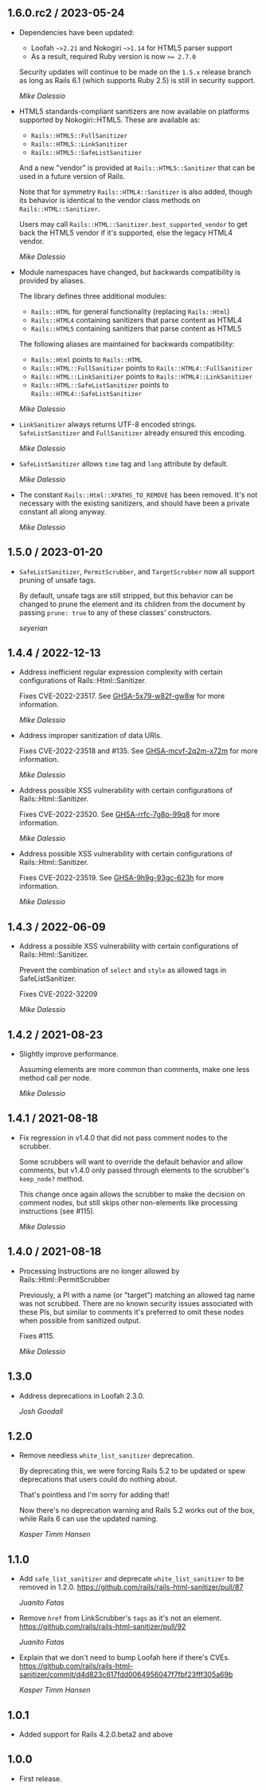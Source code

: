 ## 1.6.0.rc2 / 2023-05-24
* Dependencies have been updated:

  - Loofah `~>2.21` and Nokogiri `~>1.14` for HTML5 parser support
  - As a result, required Ruby version is now `>= 2.7.0`

  Security updates will continue to be made on the `1.5.x` release branch as long as Rails 6.1
  (which supports Ruby 2.5) is still in security support.

  *Mike Dalessio*

* HTML5 standards-compliant sanitizers are now available on platforms supported by
  Nokogiri::HTML5. These are available as:

  - `Rails::HTML5::FullSanitizer`
  - `Rails::HTML5::LinkSanitizer`
  - `Rails::HTML5::SafeListSanitizer`

  And a new "vendor" is provided at `Rails::HTML5::Sanitizer` that can be used in a future version
  of Rails.

  Note that for symmetry `Rails::HTML4::Sanitizer` is also added, though its behavior is identical
  to the vendor class methods on `Rails::HTML::Sanitizer`.

  Users may call `Rails::HTML::Sanitizer.best_supported_vendor` to get back the HTML5 vendor if it's
  supported, else the legacy HTML4 vendor.

  *Mike Dalessio*

* Module namespaces have changed, but backwards compatibility is provided by aliases.

  The library defines three additional modules:

  - `Rails::HTML` for general functionality (replacing `Rails::Html`)
  - `Rails::HTML4` containing sanitizers that parse content as HTML4
  - `Rails::HTML5` containing sanitizers that parse content as HTML5

  The following aliases are maintained for backwards compatibility:

  - `Rails::Html` points to `Rails::HTML`
  - `Rails::HTML::FullSanitizer` points to `Rails::HTML4::FullSanitizer`
  - `Rails::HTML::LinkSanitizer` points to `Rails::HTML4::LinkSanitizer`
  - `Rails::HTML::SafeListSanitizer` points to `Rails::HTML4::SafeListSanitizer`

  *Mike Dalessio*

* `LinkSanitizer` always returns UTF-8 encoded strings. `SafeListSanitizer` and `FullSanitizer`
  already ensured this encoding.

  *Mike Dalessio*

* `SafeListSanitizer` allows `time` tag and `lang` attribute by default.

  *Mike Dalessio*

* The constant `Rails::Html::XPATHS_TO_REMOVE` has been removed. It's not necessary with the
  existing sanitizers, and should have been a private constant all along anyway.

  *Mike Dalessio*


## 1.5.0 / 2023-01-20

* `SafeListSanitizer`, `PermitScrubber`, and `TargetScrubber` now all support pruning of unsafe tags.

  By default, unsafe tags are still stripped, but this behavior can be changed to prune the element
  and its children from the document by passing `prune: true` to any of these classes' constructors.

  *seyerian*


## 1.4.4 / 2022-12-13

* Address inefficient regular expression complexity with certain configurations of Rails::Html::Sanitizer.

  Fixes CVE-2022-23517. See
  [GHSA-5x79-w82f-gw8w](https://github.com/rails/rails-html-sanitizer/security/advisories/GHSA-5x79-w82f-gw8w)
  for more information.

  *Mike Dalessio*

* Address improper sanitization of data URIs.

  Fixes CVE-2022-23518 and #135. See
  [GHSA-mcvf-2q2m-x72m](https://github.com/rails/rails-html-sanitizer/security/advisories/GHSA-mcvf-2q2m-x72m)
  for more information.

  *Mike Dalessio*

* Address possible XSS vulnerability with certain configurations of Rails::Html::Sanitizer.

  Fixes CVE-2022-23520. See
  [GHSA-rrfc-7g8p-99q8](https://github.com/rails/rails-html-sanitizer/security/advisories/GHSA-rrfc-7g8p-99q8)
  for more information.

  *Mike Dalessio*

* Address possible XSS vulnerability with certain configurations of Rails::Html::Sanitizer.

  Fixes CVE-2022-23519. See
  [GHSA-9h9g-93gc-623h](https://github.com/rails/rails-html-sanitizer/security/advisories/GHSA-9h9g-93gc-623h)
  for more information.

  *Mike Dalessio*


## 1.4.3 / 2022-06-09

* Address a possible XSS vulnerability with certain configurations of Rails::Html::Sanitizer.

  Prevent the combination of `select` and `style` as allowed tags in SafeListSanitizer.

  Fixes CVE-2022-32209

  *Mike Dalessio*


## 1.4.2 / 2021-08-23

* Slightly improve performance.

  Assuming elements are more common than comments, make one less method call per node.

  *Mike Dalessio*


## 1.4.1 / 2021-08-18

* Fix regression in v1.4.0 that did not pass comment nodes to the scrubber.

  Some scrubbers will want to override the default behavior and allow comments, but v1.4.0 only
  passed through elements to the scrubber's `keep_node?` method.

  This change once again allows the scrubber to make the decision on comment nodes, but still skips
  other non-elements like processing instructions (see #115).

  *Mike Dalessio*


## 1.4.0 / 2021-08-18

* Processing Instructions are no longer allowed by Rails::Html::PermitScrubber

  Previously, a PI with a name (or "target") matching an allowed tag name was not scrubbed. There
  are no known security issues associated with these PIs, but similar to comments it's preferred to
  omit these nodes when possible from sanitized output.

  Fixes #115.

  *Mike Dalessio*


## 1.3.0

* Address deprecations in Loofah 2.3.0.

  *Josh Goodall*


## 1.2.0

* Remove needless `white_list_sanitizer` deprecation.

  By deprecating this, we were forcing Rails 5.2 to be updated or spew
  deprecations that users could do nothing about.

  That's pointless and I'm sorry for adding that!

  Now there's no deprecation warning and Rails 5.2 works out of the box, while
  Rails 6 can use the updated naming.

  *Kasper Timm Hansen*


## 1.1.0

* Add `safe_list_sanitizer` and deprecate `white_list_sanitizer` to be removed
  in 1.2.0. https://github.com/rails/rails-html-sanitizer/pull/87

  *Juanito Fatas*

* Remove `href` from LinkScrubber's `tags` as it's not an element.
  https://github.com/rails/rails-html-sanitizer/pull/92

  *Juanito Fatas*

* Explain that we don't need to bump Loofah here if there's CVEs.
  https://github.com/rails/rails-html-sanitizer/commit/d4d823c617fdd0064956047f7fbf23fff305a69b

  *Kasper Timm Hansen*


## 1.0.1

* Added support for Rails 4.2.0.beta2 and above


## 1.0.0

* First release.
